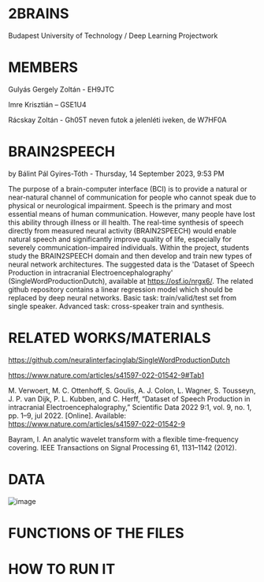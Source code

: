 # 2BRAINS
Budapest University of Technology / Deep Learning Projectwork

# MEMBERS
Gulyás Gergely Zoltán - EH9JTC 

Imre Krisztián – GSE1U4

Rácskay Zoltán - Gh05T neven futok a jelenléti iveken, de W7HF0A

# BRAIN2SPEECH
by Bálint Pál Gyires-Tóth - Thursday, 14 September 2023, 9:53 PM

The purpose of a brain-computer interface (BCI) is to provide a natural or near-natural channel of communication for people who cannot speak due to physical or neurological impairment. Speech is the primary and most essential means of human communication. However, many people have lost this ability through illness or ill health. The real-time synthesis of speech directly from measured neural activity (BRAIN2SPEECH) would enable natural speech and significantly improve quality of life, especially for severely communication-impaired individuals. Within the project, students study the BRAIN2SPEECH domain and then develop and train new types of neural network architectures. The suggested data is the 'Dataset of Speech Production in intracranial Electroencephalography' (SingleWordProductionDutch), available at https://osf.io/nrgx6/. The related github repository contains a linear regression model which should be replaced by deep neural networks. Basic task: train/valid/test set from single speaker. Advanced task: cross-speaker train and synthesis.

# RELATED WORKS/MATERIALS
https://github.com/neuralinterfacinglab/SingleWordProductionDutch

https://www.nature.com/articles/s41597-022-01542-9#Tab1

M. Verwoert, M. C. Ottenhoff, S. Goulis, A. J. Colon, L. Wagner, S. Tousseyn, J. P. van Dijk, P. L. Kubben, and C. Herff, “Dataset of Speech Production in intracranial Electroencephalography,” Scientific Data 2022 9:1, vol. 9, no. 1, pp. 1–9, jul 2022. [Online]. Available: https://www.nature.com/articles/s41597-022-01542-9

Bayram, I. An analytic wavelet transform with a flexible time-frequency covering. IEEE Transactions on Signal Processing 61, 1131–1142 (2012).

# DATA


![image](https://github.com/eva-vision/2BRAINS/assets/52841811/a63151c9-7b32-4f6e-a067-d1205f2aa78e)


# FUNCTIONS OF THE FILES

# HOW TO RUN IT
